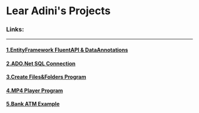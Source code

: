 # Lear Adini's Projects


### ****Links:****
---------------------

#### [1.EntityFramework FluentAPI & DataAnnotations](https://learadini.github.io/EntityFramework-FluentAPI-DataAnnotations/)

#### [2.ADO.Net SQL Connection](https://learadini.github.io/ActiveX-Data-Objects-SQL/)

#### [3.Create Files&Folders Program](https://learadini.github.io/Create-Files-and-Folders/)

#### [4.MP4 Player Program](https://learadini.github.io/WinForm-Media-Player/)

#### [5.Bank ATM Example](https://learadini.github.io/ATM-PROJECT/)

